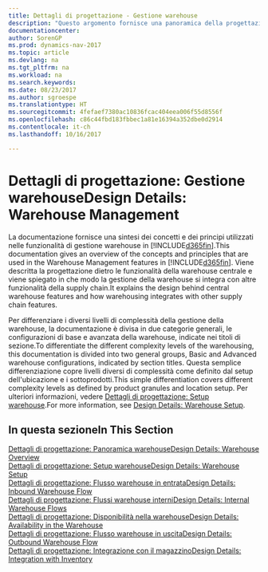 ```yaml
---
title: Dettagli di progettazione - Gestione warehouse
description: "Questo argomento fornisce una panoramica della progettazione, dei concetti e dei principi alla base delle funzionalità di gestione warehouse in [!INCLUDE[d365fin](includes/d365fin_md.md)]."
documentationcenter: 
author: SorenGP
ms.prod: dynamics-nav-2017
ms.topic: article
ms.devlang: na
ms.tgt_pltfrm: na
ms.workload: na
ms.search.keywords: 
ms.date: 08/23/2017
ms.author: sgroespe
ms.translationtype: HT
ms.sourcegitcommit: 4fefaef7380ac10836fcac404eea006f55d8556f
ms.openlocfilehash: c86c44fbd183fbbec1a81e16394a352dbe0d2914
ms.contentlocale: it-ch
ms.lasthandoff: 10/16/2017

---
```

# <a name="design-details-warehouse-management"></a><span data-ttu-id="2708b-103">Dettagli di progettazione: Gestione warehouse</span><span class="sxs-lookup"><span data-stu-id="2708b-103">Design Details: Warehouse Management</span></span>
<span data-ttu-id="2708b-104">La documentazione fornisce una sintesi dei concetti e dei principi utilizzati nelle funzionalità di gestione warehouse in [!INCLUDE[d365fin](includes/d365fin_md.md)].</span><span class="sxs-lookup"><span data-stu-id="2708b-104">This documentation gives an overview of the concepts and principles that are used in the Warehouse Management features in [!INCLUDE[d365fin](includes/d365fin_md.md)].</span></span> <span data-ttu-id="2708b-105">Viene descritta la progettazione dietro le funzionalità della warehouse centrale e viene spiegato in che modo la gestione della warehouse si integra con altre funzionalità della supply chain.</span><span class="sxs-lookup"><span data-stu-id="2708b-105">It explains the design behind central warehouse features and how warehousing integrates with other supply chain features.</span></span>  

<span data-ttu-id="2708b-106">Per differenziare i diversi livelli di complessità della gestione della warehouse, la documentazione è divisa in due categorie generali, le configurazioni di base e avanzata della warehouse, indicate nei titoli di sezione.</span><span class="sxs-lookup"><span data-stu-id="2708b-106">To differentiate the different complexity levels of the warehousing, this documentation is divided into two general groups, Basic and Advanced warehouse configurations, indicated by section titles.</span></span> <span data-ttu-id="2708b-107">Questa semplice differenziazione copre livelli diversi di complessità come definito dal setup dell'ubicazione e i sottoprodotti.</span><span class="sxs-lookup"><span data-stu-id="2708b-107">This simple differentiation covers different complexity levels as defined by product granules and location setup.</span></span> <span data-ttu-id="2708b-108">Per ulteriori informazioni, vedere [Dettagli di progettazione: Setup warehouse](design-details-warehouse-setup.md).</span><span class="sxs-lookup"><span data-stu-id="2708b-108">For more information, see [Design Details: Warehouse Setup](design-details-warehouse-setup.md).</span></span>  

## <a name="in-this-section"></a><span data-ttu-id="2708b-109">In questa sezione</span><span class="sxs-lookup"><span data-stu-id="2708b-109">In This Section</span></span>  
[<span data-ttu-id="2708b-110">Dettagli di progettazione: Panoramica warehouse</span><span class="sxs-lookup"><span data-stu-id="2708b-110">Design Details: Warehouse Overview</span></span>](design-details-warehouse-overview.md)  
[<span data-ttu-id="2708b-111">Dettagli di progettazione: Setup warehouse</span><span class="sxs-lookup"><span data-stu-id="2708b-111">Design Details: Warehouse Setup</span></span>](design-details-warehouse-setup.md)  
[<span data-ttu-id="2708b-112">Dettagli di progettazione: Flusso warehouse in entrata</span><span class="sxs-lookup"><span data-stu-id="2708b-112">Design Details: Inbound Warehouse Flow</span></span>](design-details-inbound-warehouse-flow.md)  
[<span data-ttu-id="2708b-113">Dettagli di progettazione: Flussi warehouse interni</span><span class="sxs-lookup"><span data-stu-id="2708b-113">Design Details: Internal Warehouse Flows</span></span>](design-details-internal-warehouse-flows.md)  
[<span data-ttu-id="2708b-114">Dettagli di progettazione: Disponibilità nella warehouse</span><span class="sxs-lookup"><span data-stu-id="2708b-114">Design Details: Availability in the Warehouse</span></span>](design-details-availability-in-the-warehouse.md)  
[<span data-ttu-id="2708b-115">Dettagli di progettazione: Flusso warehouse in uscita</span><span class="sxs-lookup"><span data-stu-id="2708b-115">Design Details: Outbound Warehouse Flow</span></span>](design-details-outbound-warehouse-flow.md)  
[<span data-ttu-id="2708b-116">Dettagli di progettazione: Integrazione con il magazzino</span><span class="sxs-lookup"><span data-stu-id="2708b-116">Design Details: Integration with Inventory</span></span>](design-details-integration-with-inventory.md)

